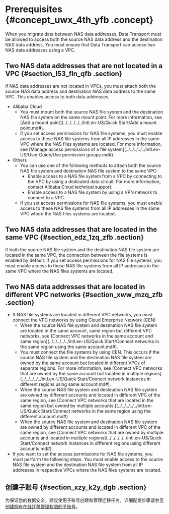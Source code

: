 # Prerequisites {#concept_uwx_4th_yfb .concept}

When you migrate data between NAS data addresses, Data Transport must be allowed to access both the source NAS data address and the destination NAS data address. You must ensure that Data Transport can access two NAS data addresses using a VPC.

## Two NAS data addresses that are not located in a VPC {#section_l53_fln_qfb .section}

If NAS data addresses are not located in VPCs, you must attach both the source NAS data address and destination NAS data address to the same VPC. This enables access to both data addresses.

-   Alibaba Cloud
    -   You must mount both the source NAS file system and the destination NAS file system on the same mount point. For more information, see [Add a mount point](../../../../../intl.en-US/Quick Start/Add a mount point.md#).
    -   If you set access permissions for NAS file systems, you must enable access to these NAS file systems from all IP addresses in the same VPC where the NAS files systems are located. For more information, see [Manage access permissions of a file system](../../../../../intl.en-US/User Guide/Use permission groups.md#).
-   Others
    -   You can use one of the following methods to attach both the source NAS file system and destination NAS file system to the same VPC:
        -   Enable access to a NAS file system from a VPC by connecting to the VPC by using a dedicated data circuit. For more information, contact Alibaba Cloud technical support.
        -   Enable access to a NAS file system by using a VPN network to connect to a VPC.
    -   If you set access permissions for NAS file systems, you must enable access to these NAS file systems from all IP addresses in the same VPC where the NAS files systems are located.

## Two NAS data addresses that are located in the same VPC {#section_edz_1zq_zfb .section}

If both the source NAS file system and the destination NAS file system are located in the same VPC, the connection between the file systems is enabled by default. If you set access permissions for NAS file systems, you must enable access to these NAS file systems from all IP addresses in the same VPC where the NAS files systems are located.

## Two NAS data addresses that are located in different VPC networks {#section_xww_mzq_zfb .section}

-   If NAS file systems are located in different VPC networks, you must connect the VPC networks by using Cloud Enterprise Network \(CEN\)
    -   When the source NAS file system and destination NAS file system are located in the same account, same region but different VPC networks, see [Connect VPC networks in the same account and same region](../../../../../intl.en-US/Quick Start/Connect networks in the same region using the same account.md#).
    -   You must connect the file systems by using CEN. This occurs if the source NAS file system and the destination NAS file system are owned by the same account but located in different VPCs of separate regions. For more information, see [Connect VPC networks that are owned by the same account but located in multiple regions](../../../../../intl.en-US/Quick Start/Connect network instances in different regions using same account.md#).
    -   When the source NAS file system and destination NAS file system are owned by different accounts and located in different VPC of the same region, see [Connect VPC networks that are located in the same region but owned by multiple accounts.](../../../../../intl.en-US/Quick Start/Connect networks in the same region using the different account.md#)
    -   When the source NAS file system and destination NAS file system are owned by different accounts and located in different VPC of the same region, see [Connect VPC networks that are owned by multiple accounts and located in multiple regions](../../../../../intl.en-US/Quick Start/Connect network instances in different regions using different accounts.md#).
-   If you want to set the access permissions for NAS file systems, you must perform the following steps. You must enable access to the source NAS file system and the destination NAS file system from all IP addresses in respective VPCs where the NAS files systems are located.

## 创建子账号 {#section_xzy_k2y_dgb .section}

为保证您的数据安全，建议使用子账号创建和管理迁移任务，详细配置步骤请参见[创建拥有在线迁移管理权限的子账号](https://help.aliyun.com/knowledge_detail/74863.html)。

